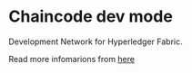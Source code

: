 # Chaincode dev mode

Development Network for Hyperledger Fabric.

Read more infomarions from [here](https://medium.com/@itseranga/test-hyperledger-fabric-chaincode-in-dev-environment-8794096b5df2)
